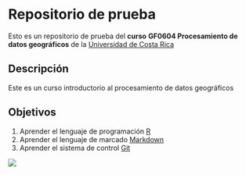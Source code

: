 # Repositorio de prueba

Esto es un repositorio de prueba del **curso** **GF0604 Procesamiento de datos geográficos** de la [Universidad de Costa Rica](https://www.ucr.ac.cr/)

## Descripción
Este es un curso introductorio al procesamiento de datos geográficos

## Objetivos
1. Aprender el lenguaje de programación [R](https://www.r-project.org/)
2. Aprender el lenguaje de marcado [Markdown](https://markdown.es/)
3. Aprender el sistema de control [Git](https://git-scm.com/)


![](https://upload.wikimedia.org/wikipedia/commons/thumb/2/2f/Hubble_ultra_deep_field.jpg/270px-Hubble_ultra_deep_field.jpg)
